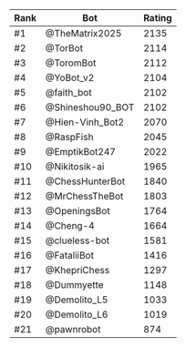 Rank|Bot|Rating
---|---|---
#1|@TheMatrix2025|2135
#2|@TorBot|2114
#3|@ToromBot|2112
#4|@YoBot_v2|2104
#5|@faith_bot|2102
#6|@Shineshou90_BOT|2102
#7|@Hien-Vinh_Bot2|2070
#8|@RaspFish|2045
#9|@EmptikBot247|2022
#10|@Nikitosik-ai|1965
#11|@ChessHunterBot|1840
#12|@MrChessTheBot|1803
#13|@OpeningsBot|1764
#14|@Cheng-4|1664
#15|@clueless-bot|1581
#16|@FataliiBot|1416
#17|@KhepriChess|1297
#18|@Dummyette|1148
#19|@Demolito_L5|1033
#20|@Demolito_L6|1019
#21|@pawnrobot|874
